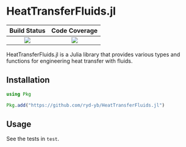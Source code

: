 # HeatTransferFluids.jl

| **Build Status**                          | **Code Coverage**               |
|:-----------------------------------------:|:-------------------------------:|
| [![][CI-img]][CI-url] | [![][codecov-img]][codecov-url] |

HeatTransferFluids.jl is a Julia library that provides various types and functions for engineering heat transfer with fluids.

## Installation

```julia
using Pkg

Pkg.add("https://github.com/ryd-yb/HeatTransferFluids.jl")
```

## Usage

See the tests in `test`.


[CI-img]: https://github.com/ryd-yb/HeatTransferFluids.jl/actions/workflows/CI.yml/badge.svg
[CI-url]: https://github.com/ryd-yb/HeatTransferFluids.jl/actions/workflows/CI.yml

[codecov-img]:  https://codecov.io/gh/ryd-yb/HeatTransferFluids.jl/branch/main/graph/badge.svg?token=CNF55N4HDZ
[codecov-url]: https://codecov.io/gh/ryd-yb/HeatTransferFluids.jl

